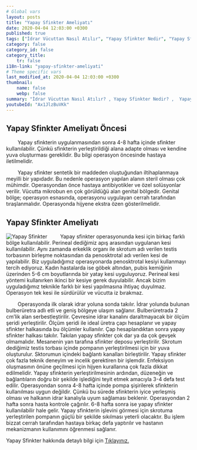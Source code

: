 ```yaml
---
# Global vars
layout: posts
title: "Yapay Sfinkter Ameliyatı"
date: 2020-04-04 12:03:00 +0300
published: true
tags: ["İdrar Vücuttan Nasıl Atılır", "Yapay Sfinkter Nedir", "Yapay Sfinkter" , "Yapay Sfinkter Ameliyatı Ne Zaman Yapılır", "Yapay Sfinkter Ameliyatı", "Tam idrar kaçırma", "Erkekte idrar kaçırma", "İdrar tutamama", "Yapay sfinkter ameliyat sonrası" , "Yapay Sfinkter ne zaman takılır", "Yapay Sfinkter nasıl takılır", "Yapay Sfinkter ameliyat öncesi", "Yapay Sfinkter zararlı mı", "Yapay Sfinkter ameliyatı nasıl yapılır" , "Sfinkter nedir"]
category: false
category_id: false
category_title:
    tr: false
i18n-link: "yapay-sfinkter-ameliyati"
# Theme specific vars
last_modified_at: 2020-04-04 12:03:00 +0300
thumbnail:
    name: false
    webp: false
summary: "İdrar Vücuttan Nasıl Atılır? , Yapay Sfinkter Nedir? ,  Yapay sfinkter Ameliyatı Hangi Durumlarda Yapılır?, Yapay Sfinkter Ameliyatı, Tam idrar kaçırma, Erkekte idrar kaçırma, İdrar tutamama, Yapay Sfinkter ücreti, Yapay Sfinkter ne zaman takılır?, Yapay Sfinkter nasıl takılır? , Yapay Sfinkter ameliyat öncesi , Yapay Sfinkter zararlı mı, Yapay Sfinkter ameliyat sonrası , Yapay Sfinkter ameliyatı nasıl yapılır ? "
youtubeId: "Ax1JlzBuVKk"
---
```


## Yapay Sfinkter Ameliyatı Öncesi

&nbsp;&nbsp;&nbsp;&nbsp;&nbsp;&nbsp;&nbsp;&nbsp;Yapay sfinkterin uygulanmasından sonra 4-8 hafta içinde sfinkter kullanılabilir. Çünkü sfinkterin yerleştirildiği alana adapte olması ve kendine yuva oluşturması gereklidir.  Bu bilgi operasyon öncesinde hastaya iletilmelidir.

&nbsp;&nbsp;&nbsp;&nbsp;&nbsp;&nbsp;&nbsp;&nbsp;Yapay sfinkter sentetik bir maddeden oluştuğundan iltihaplanmaya meyilli bir yapıdadır. Bu nedenle operasyon yapılan alanın steril olması çok mühimdir. Operasyondan önce hastaya antibiyotikler ve özel solüsyonlar verilir. Vücutta mikrobun en çok görüldüğü alan genital bölgedir. Genital bölge; operasyon esnasında, operasyonu uygulayan cerrah tarafından tıraşlanmalıdır. Operasyonda hijyene ekstra özen gösterilmelidir.

## Yapay Sfinkter Ameliyatı

![Yapay Sfinkter](/assets/img/yapaysfinkter.jpeg)
&nbsp;&nbsp;&nbsp;&nbsp;&nbsp;&nbsp;&nbsp;&nbsp;Yapay sfinkter operasyonunda kesi için birkaç farklı bölge kullanılabilir. Perineal dediğimiz apış arasından uygulanan kesi kullanılabilir. Aynı zamanda erkeklik organı ile skrotum adı verilen testis torbasının birleşme noktasından da penosktrotal adı verilen kesi de yapılabilir. Biz uyguladığımız operasyonarda penosktrotal kesiyi kullanmayı tercih ediyoruz. Kadın hastalarda ise göbek altından, pubis kemiğinin üzerinden 5-6 cm boyutlarında bir yatay kesi uyguluyoruz. Perineal kesi yöntemi kullanırken ikinci bir kesiye gerek duyulabilir. Ancak bizim uyguladığımız teknikle farklı bir kesi yapılmasına ihtiyaç duyulmaz. Operasyon tek kesi ile sürdürülür ve vücutta iz bırakmaz.

&nbsp;&nbsp;&nbsp;&nbsp;&nbsp;&nbsp;&nbsp;&nbsp;Operasyonda ilk olarak idrar yoluna sonda takılır. İdrar yolunda bulunan bulberüretra adlı etli ve geniş bölgeye ulaşım sağlanır. Bulberüretrada 2 cm’lik alan serbestleştirilir. Çevresine idrar kanalını daraltmayacak bir ölçüm şeridi yerleştirilir. Ölçüm şeridi ile ideal üretra çapı hesaplanır ve yapay sfinkter halkasında bu ölçümler kullanılır. Çap hesaplandıktan sonra yapay sfinkter halkası takılır. Takılan yapay sfinkter çok dar ya da çok gevşek olmamalıdır. Mesanenin yan tarafına sfinkter deposu yerleştirilir. Skrotum dediğimiz testis torbası içinde pompanın yerleştirilmesi için bir yuva oluşturulur. Sktorumun içindeki bağlantı kanalları birleştirilir. Yapay sfinkter çok fazla teknik deneyim ve incelik gerektiren bir işlemdir. Enfeksiyon oluşmasının önüne geçilmesi için hijyen kurallarına çok fazla dikkat edilmelidir. Yapay sfinkterin yerleştirilmesinin ardından, düzeneğin ve bağlantıların doğru bir şekilde işlediğini teyit etmek amacıyla 3-4 defa test edilir. Operasyondan sonra 4-8 hafta içinde pompa şişirilerek sfinkterin kullanılması uygun değildir. Çünkü bu sürede sfinkterin iyice yerleşmiş olması ve halkanın idrar kanalıyla uyum sağlaması beklenir. Operasyondan 2 hafta sonra hasta kontrole çağırılır. 6-8 hafta sonra ise yapay sfinkter kullanılabilir hale gelir. Yapay sfinkterin işlevini görmesi için skrotuma yerleştirilen pompanın güçlü bir şekilde sıkılması yeterli olacaktır. Bu işlem bizzat cerrah tarafından hastaya birkaç defa yaptırılır ve hastanın mekanizmanın kullanımını öğrenmesi sağlanır.    

Yapay Sfinkter hakkında detaylı bilgi için [Tıklayınız.](https://www.onoluroloji.com/yapay-sfinkter)

